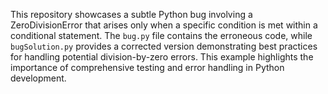 This repository showcases a subtle Python bug involving a ZeroDivisionError that arises only when a specific condition is met within a conditional statement.  The `bug.py` file contains the erroneous code, while `bugSolution.py` provides a corrected version demonstrating best practices for handling potential division-by-zero errors. This example highlights the importance of comprehensive testing and error handling in Python development.